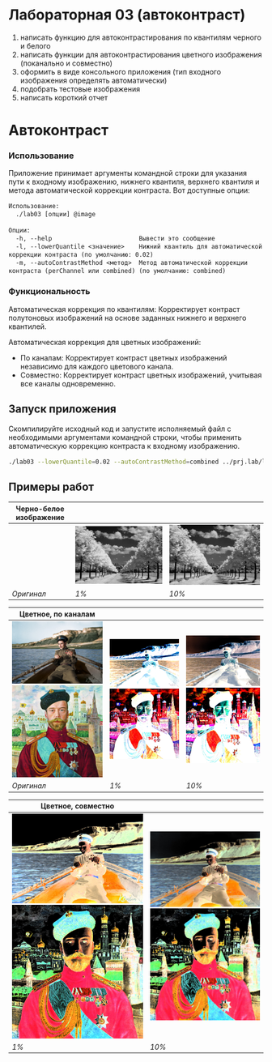 Лабораторная 03 (автоконтраст)
====================================================
1. написать функцию для автоконтрастирования по квантилям черного и белого
2. написать функции для автоконтрастирования цветного изображения (поканально и совместно)
3. оформить в виде консольного приложения (тип входного изображения определять автоматически)
4. подобрать тестовые изображения
5. написать короткий отчет


# Автоконтраст

### Использование

Приложение принимает аргументы командной строки для указания пути к входному изображению, нижнего квантиля, верхнего квантиля и метода автоматической коррекции контраста. Вот доступные опции:

```
Использование:
  ./lab03 [опции] @image

Опции:
  -h, --help                        Вывести это сообщение
  -l, --lowerQuantile <значение>    Нижний квантиль для автоматической коррекции контраста (по умолчанию: 0.02)
  -m, --autoContrastMethod <метод>  Метод автоматической коррекции контраста (perChannel или combined) (по умолчанию: combined)

```

### Функциональность

Автоматическая коррекция по квантилям: Корректирует контраст полутоновых изображений на основе заданных нижнего и верхнего квантилей.

Автоматическая коррекция для цветных изображений:
- По каналам: Корректирует контраст цветных изображений независимо для каждого цветового канала.
- Совместно: Корректирует контраст цветных изображений, учитывая все каналы одновременно.

## Запуск приложения

Скомпилируйте исходный код и запустите исполняемый файл с необходимыми аргументами командной строки, чтобы применить автоматическую коррекцию контраста к входному изображению.

```bash
./lab03 --lowerQuantile=0.02 --autoContrastMethod=combined ../prj.lab/lab01/images/lab03_1_channel.jpeg

```

## Примеры работ

| Черно-белое изображение                          |                                                        |                                                         |
|--------------------------------------------------|--------------------------------------------------------|---------------------------------------------------------|
|  | ![Оригинал](../lab01/images/lab03_1_channel.jpg) | ![Оригинал](../lab01/images/lab03_1_channel.jpg) |
| *Оригинал*                                       | *1%*                                                   | *10%*                                                   |

| Цветное, по каналам                                                                           |                                                                                                   |                                                                                                                 |
|-----------------------------------------------------------------------------------------------|---------------------------------------------------------------------------------------------------|-----------------------------------------------------------------------------------------------------------------|
| ![Оригинал](../lab01/images/lab03_color_1.jpeg) ![Оригинал](../lab01/images/lab03_color_2.jpeg) | ![1%](../lab01/images/lab03_color_1_perChannel_1%.jpg)  ![1%](../lab01/images/lab03_color_2_perChannel_1%.jpg) | ![10%](../lab01/images/lab03_color_1_perChannel_10%.jpg) ![10%](../lab01/images/lab03_color_2_perChannel_10%.jpg) |
| *Оригинал*                                                                                    | *1%*                                                                                              | *10%*                                                                                                           |

| Цветное, совместно                                                                                        |                                                                                                                |
|-----------------------------------------------------------------------------------------------------------|----------------------------------------------------------------------------------------------------------------|
| ![1%](../lab01/images/lab03_color_1_combined_1%.jpg) ![1%](../lab01/images/lab03_color_2_combined_1%.jpg) | ![10%](../lab01/images/lab03_color_1_combined_10%.jpg)  ![10%](../lab01/images/lab03_color_2_combined_10%.jpg) |
| *1%*                                                                                                      | *10%*                                                                                                          |

